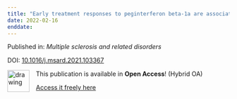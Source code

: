 ```yaml
---
title: "Early treatment responses to peginterferon beta-1a are associated with longer-term clinical outcomes in patients with relapsing-remitting multiple sclerosis: Subgroup analyses of ADVANCE and ATTAIN."
date: 2022-02-16
enddate:
---
```


Published in: *Multiple sclerosis and related disorders*

DOI: [10.1016/j.msard.2021.103367](https://doi.org/10.1016/j.msard.2021.103367)

<img src="https://upload.wikimedia.org/wikipedia/commons/thumb/7/77/Open_Access_logo_PLoS_transparent.svg/800px-Open_Access_logo_PLoS_transparent.svg.png" alt="drawing" width="50" align="left"/> &nbsp;&nbsp;&nbsp;This publication is available in **Open Access**! (Hybrid OA)

&nbsp;&nbsp;&nbsp;<a href="http://www.msard-journal.com/article/S2211034821006349/pdf">Access it freely here</a>

